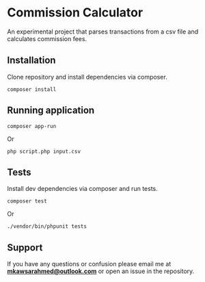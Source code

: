 # Commission Calculator

An experimental project that parses transactions from a csv file and calculates commission fees.

## Installation

Clone repository and install dependencies via composer.
```shell
composer install
```

## Running application
```shell
composer app-run
``` 
Or
```shell
php script.php input.csv
```

## Tests

Install dev dependencies via composer and run tests.
```shell
composer test
```
Or
```shell
./vendor/bin/phpunit tests
```

## Support

If you have any questions or confusion please email me at **mkawsarahmed@outlook.com** or open an issue in the repository.
